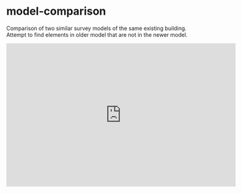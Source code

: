 # model-comparison

Comparison of two similar survey models of the same existing building.
Attempt to find elements in older model that are not in the newer model.

<iframe title="70Mulberry_Survey Model Comparison" width="600" height="373.5" src="https://app.powerbi.com/view?r=eyJrIjoiNDBiNmY3YWQtMTdkNS00MDkyLWJiMzMtZmFhODJkMGNkMzBiIiwidCI6ImYyMTU2NzljLWQ2ZGItNGFiZi05NmNlLTM5NWZmN2MyOTZiMCIsImMiOjh9" frameborder="0" allowFullScreen="true"></iframe>
